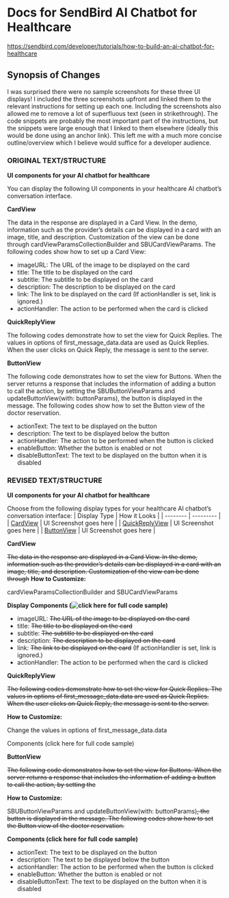 # Docs for SendBird AI Chatbot for Healthcare

https://sendbird.com/developer/tutorials/how-to-build-an-ai-chatbot-for-healthcare

## Synopsis of Changes
I was surprised there were no sample screenshots for these three UI displays! I included the three screenshots upfront and linked them to the relevant instructions for setting up each one. Including the screenshots also allowed me to remove a lot of superfluous text (seen in strikethrough). The code snippets are probably the most important part of the instructions, but the snippets were large enough that I linked to them elsewhere (ideally this would be done using an anchor link). This left me with a much more concise outline/overview which I believe would suffice for a developer audience.   

### ORIGINAL TEXT/STRUCTURE

**UI components for your AI chatbot for healthcare**

You can display the following UI components in your healthcare AI chatbot’s conversation interface.

**CardView**

The data in the response are displayed in a Card View. In the demo, information such as the provider’s details can be displayed in a card with an image, title, and description. Customization of the view can be done through cardViewParamsCollectionBuilder and SBUCardViewParams. The following codes show how to set up a Card View:
* imageURL: The URL of the image to be displayed on the card
* title: The title to be displayed on the card
* subtitle: The subtitle to be displayed on the card
* description: The description to be displayed on the card
* link: The link to be displayed on the card (If actionHandler is set, link is ignored.)
* actionHandler: The action to be performed when the card is clicked

**QuickReplyView**

The following codes demonstrate how to set the view for Quick Replies. The values in options of first_message_data.data are used as Quick Replies. When the user clicks on Quick Reply, the message is sent to the server.

**ButtonView**

The following code demonstrates how to set the view for Buttons. When the server returns a response that includes the information of adding a button to call the action, by setting the SBUButtonViewParams and updateButtonView(with: buttonParams), the button is displayed in the message. The following codes show how to set the Button view of the doctor reservation.
* actionText: The text to be displayed on the button
* description: The text to be displayed below the button
* actionHandler: The action to be performed when the button is clicked
* enableButton: Whether the button is enabled or not
* disableButtonText: The text to be displayed on the button when it is disabled

### REVISED TEXT/STRUCTURE

**UI components for your AI chatbot for healthcare**

Choose from the following display types for your healthcare AI chatbot’s conversation interface:
| Display Type   | How it Looks  |
| --------       | ---------     |
| [CardView](#cardview)       | UI Screenshot goes here |
| [QuickReplyView](#QuickReplyView) | UI Screenshot goes here |
| [ButtonView](#ButtonView)     | UI Screenshot goes here |

**<a name="cardview"></a>CardView**

~~The data in the response are displayed in a Card View. In the demo, information such as the provider’s details can be displayed in a card with an image, title, and description. Customization of the view can be done through~~
**How to Customize:**

cardViewParamsCollectionBuilder and SBUCardViewParams 

**Display Components (![click here](cardview_code) for full code sample)**

* imageURL: ~~The URL of the image to be displayed on the card~~
* title: ~~The title to be displayed on the card~~
* subtitle: ~~The subtitle to be displayed on the card~~
* description: ~~The description to be displayed on the card~~
* link: ~~The link to be displayed on the card~~ (If actionHandler is set, link is ignored.)
* actionHandler: The action to be performed when the card is clicked

**<a name="QuickReplyView"></a>QuickReplyView**

~~The following codes demonstrate how to set the view for Quick Replies. The values in options of first_message_data.data are used as Quick Replies. When the user clicks on Quick Reply, the message is sent to the server.~~

**How to Customize:**

Change the values in options of first_message_data.data 

Components (click here for full code sample)

**<a name="ButtonView"></a>ButtonView**

~~The following code demonstrates how to set the view for Buttons. When the server returns a response that includes the information of adding a button to call the action, by setting the~~

**How to Customize:**

SBUButtonViewParams and updateButtonView(with: buttonParams)~~, the button is displayed in the message. The following codes show how to set the Button view of the doctor reservation.~~

**Components (click here for full code sample)**

* actionText: The text to be displayed on the button
* description: The text to be displayed below the button
* actionHandler: The action to be performed when the button is clicked
* enableButton: Whether the button is enabled or not
* disableButtonText: The text to be displayed on the button when it is disabled
